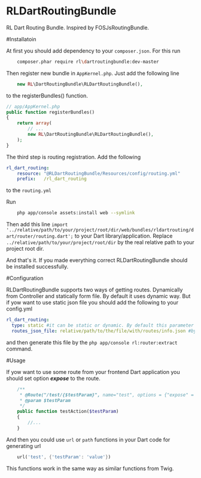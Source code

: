RLDartRoutingBundle
=======

RL Dart Routing Bundle. Inspired by FOSJsRoutingBundle.

#Installatoin

At first you should add dependency to your `composer.json`. For this run

```bash
    composer.phar require rl\dartroutingbundle:dev-master
```

Then register new bundle in `AppKernel.php`. Just add the following line

```php
    new RL\DartRoutingBundle\RLDartRoutingBundle(),
```

to the registerBundles() function.

```php
// app/AppKernel.php
public function registerBundles()
{
    return array(
        // ...
        new RL\DartRoutingBundle\RLDartRoutingBundle(),
    );
}
```

The third step is routing registration. Add the following

```yaml
rl_dart_routing:
    resource: "@RLDartRoutingBundle/Resources/config/routing.yml"
    prefix:   /rl_dart_routing
```

to the `routing.yml`

Run

```bash
    php app/console assets:install web --symlink
```

Then add this line `import '../relative/path/to/your/project/root/dir/web/bundles/rldartrouting/dart/router/routing.dart';` to your Dart library/application.
Replace `../relative/path/to/your/project/root/dir` by the real relative path to your project root dir.

And that's it. If you made everything correct RLDartRoutingBundle should be installed successfully.

#Configuration

RLDartRoutingBundle supports two ways of getting routes. Dynamically from Controller and statically form file. By default it uses dynamic way.
But if yow want to use static json file you should add the following to your config.yml

```yaml
rl_dart_routing:
  type: static #it can be static or dynamic. By default this parameter set as dynamic
  routes_json_file: relative/path/to/the/file/with/routes/info.json #by default the path is web/dart_routes.json
```

and then generate this file by the `php app/console rl:router:extract` command.

#Usage

If yow want to use some route from your frontend Dart application you should set option ***expose*** to the route.

```php
    /**
     * @Route("/test/{$testParam}", name="test", options = {"expose" = true})
     * @param $testParam
     */
    public function testAction($testParam)
    {
        //...
    }
```

And then you could use `url` or `path` functions in your Dart code for generating url

```dart
    url('test', {'testParam': 'value'})
```

This functions work in the same way as similar functions from Twig.
